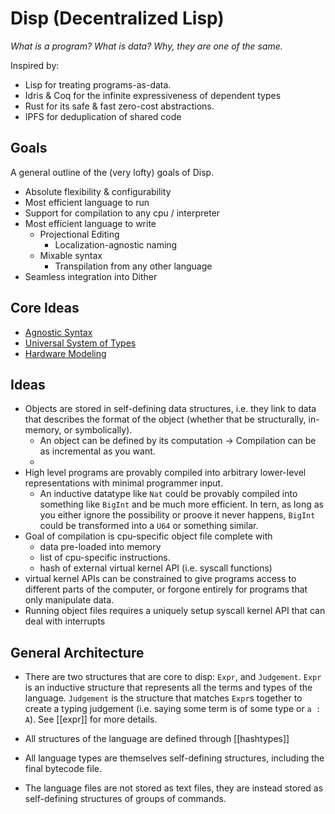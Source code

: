 # Disp (Decentralized Lisp)

*What is a program? What is data? Why, they are one of the same.*

Inspired by:
 - Lisp for treating programs-as-data.
 - Idris & Coq for the infinite expressiveness of dependent types
 - Rust for its safe & fast zero-cost abstractions.
 - IPFS for deduplication of shared code

## Goals

A general outline of the (very lofty) goals of Disp.
 - Absolute flexibility & configurability
 - Most efficient language to run
 - Support for compilation to any cpu / interpreter
 - Most efficient language to write
   - Projectional Editing
     - Localization-agnostic naming
   - Mixable syntax
     - Transpilation from any other language
 - Seamless integration into Dither

## Core Ideas
 - [Agnostic Syntax](syntax-agnosticism.md)
 - [Universal System of Types](universal-system-of-types.md)
 - [Hardware Modeling](hardware-modeling.md)

## Ideas
 - Objects are stored in self-defining data structures, i.e. they link to data that describes the format of the object (whether that be structurally, in-memory, or symbolically).
	 - An object can be defined by its computation -> Compilation can be as incremental as you want.
	 - 
 - High level programs are provably compiled into arbitrary lower-level representations with minimal programmer input.
	 - An inductive datatype like `Nat` could be provably compiled into something like `BigInt` and be much more efficient. In tern, as long as you either ignore the possibility or proove it never happens, `BigInt` could be transformed into a  `U64` or something similar.
 - Goal of compilation is cpu-specific object file complete with
   - data pre-loaded into memory
   - list of cpu-specific instructions.
   - hash of external virtual kernel API (i.e. syscall functions)
 - virtual kernel APIs can be constrained to give programs access to different parts of the computer, or forgone entirely for programs that only manipulate data.
 - Running object files requires a uniquely setup syscall kernel API that can deal with interrupts

## General Architecture
- There are two structures that are core to disp: `Expr`, and `Judgement`. `Expr` is an inductive structure that represents all the terms and types of the language. `Judgement` is the structure that matches `Expr`s together to create a typing judgement (i.e. saying some term is of some type or `a : A`). See [[expr]] for more details.
- All structures of the language are defined through [[hashtypes]] 

- All language types are themselves self-defining structures, including the final bytecode file.
- The language files are not stored as text files, they are instead stored as self-defining structures of groups of commands.


